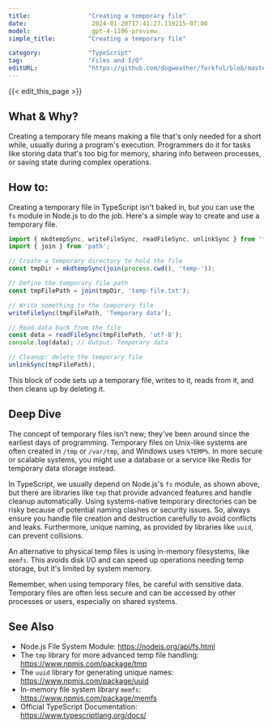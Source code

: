 ```yaml
---
title:                "Creating a temporary file"
date:                  2024-01-20T17:41:27.110215-07:00
model:                 gpt-4-1106-preview
simple_title:         "Creating a temporary file"

category:             "TypeScript"
tag:                  "Files and I/O"
editURL:              "https://github.com/dogweather/forkful/blob/master/content/en/typescript/creating-a-temporary-file.md"
---
```


{{< edit_this_page >}}

## What & Why?
Creating a temporary file means making a file that's only needed for a short while, usually during a program's execution. Programmers do it for tasks like storing data that's too big for memory, sharing info between processes, or saving state during complex operations.

## How to:
Creating a temporary file in TypeScript isn't baked in, but you can use the `fs` module in Node.js to do the job. Here's a simple way to create and use a temporary file.

```typescript
import { mkdtempSync, writeFileSync, readFileSync, unlinkSync } from 'fs';
import { join } from 'path';

// Create a temporary directory to hold the file
const tmpDir = mkdtempSync(join(process.cwd(), 'temp-'));

// Define the temporary file path
const tmpFilePath = join(tmpDir, 'temp-file.txt');

// Write something to the temporary file
writeFileSync(tmpFilePath, 'Temporary data');

// Read data back from the file
const data = readFileSync(tmpFilePath, 'utf-8');
console.log(data); // Output: Temporary data

// Cleanup: delete the temporary file
unlinkSync(tmpFilePath);
```

This block of code sets up a temporary file, writes to it, reads from it, and then cleans up by deleting it.

## Deep Dive
The concept of temporary files isn't new; they've been around since the earliest days of programming. Temporary files on Unix-like systems are often created in `/tmp` or `/var/tmp`, and Windows uses `%TEMP%`. In more secure or scalable systems, you might use a database or a service like Redis for temporary data storage instead.

In TypeScript, we usually depend on Node.js's `fs` module, as shown above, but there are libraries like `tmp` that provide advanced features and handle cleanup automatically. Using systems-native temporary directories can be risky because of potential naming clashes or security issues. So, always ensure you handle file creation and destruction carefully to avoid conflicts and leaks. Furthermore, unique naming, as provided by libraries like `uuid`, can prevent collisions.

An alternative to physical temp files is using in-memory filesystems, like `memfs`. This avoids disk I/O and can speed up operations needing temp storage, but it's limited by system memory.

Remember, when using temporary files, be careful with sensitive data. Temporary files are often less secure and can be accessed by other processes or users, especially on shared systems.

## See Also
- Node.js File System Module: https://nodejs.org/api/fs.html
- The `tmp` library for more advanced temp file handling: https://www.npmjs.com/package/tmp
- The `uuid` library for generating unique names: https://www.npmjs.com/package/uuid
- In-memory file system library `memfs`: https://www.npmjs.com/package/memfs
- Official TypeScript Documentation: https://www.typescriptlang.org/docs/
